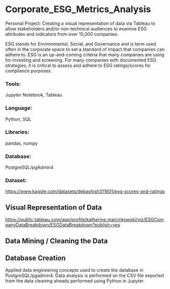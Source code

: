 # Corporate_ESG_Metrics_Analysis

Personal Project: Creating a visual representation of data via Tableau to allow stakeholders and/or non-technical audiences to examine ESG attributes and indicators from over 15,000 companies.

ESG stands for Environmental, Social, and Governance and is term used often in the corporate space to set a standard of impact that companies can adhere to. ESG is an up-and-coming criteria that many companies are using for investing and screening. For many companies with documented ESG strategies, it is critical to assess and adhere to ESG ratings/scores for compliance purposes.

### Tools:
Jupyter Notebook, Tableau

### Language:
Python, SQL

### Libraries:
pandas, numpy

### Database:

PostgreSQL/pgAdmin4

### Dataset:
https://www.kaggle.com/datasets/debashish311601/esg-scores-and-ratings

## Visual Representation of Data 

https://public.tableau.com/app/profile/katherine.marcinkowski/viz/ESGCompanyDataBreakdown/ESGDataBreakdown?publish=yes

## Data Mining / Cleaning the Data

## Database Creation 
Applied data engineering concepts used to create the database in PostgreSQL/pgadmin4. Data analysis is performed on the CSV file exported from the data cleaning already performed using Python in Jupyter. 


